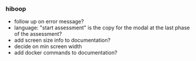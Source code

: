 ### hiboop
- follow up on error message?
- language: "start assessment" is the copy for the modal at the last phase of the assessment?
- add screen size info to documentation?
- decide on min screen width
- add docker commands to documentation?
